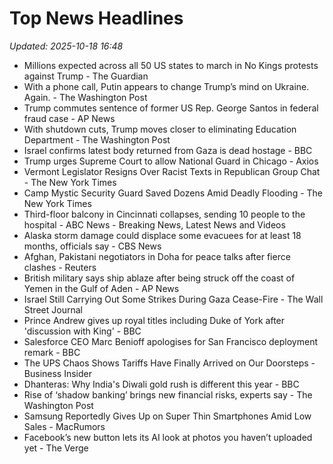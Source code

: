 # Top News Headlines

_Updated: 2025-10-18 16:48_

- Millions expected across all 50 US states to march in No Kings protests against Trump - The Guardian
- With a phone call, Putin appears to change Trump’s mind on Ukraine. Again. - The Washington Post
- Trump commutes sentence of former US Rep. George Santos in federal fraud case - AP News
- With shutdown cuts, Trump moves closer to eliminating Education Department - The Washington Post
- Israel confirms latest body returned from Gaza is dead hostage - BBC
- Trump urges Supreme Court to allow National Guard in Chicago - Axios
- Vermont Legislator Resigns Over Racist Texts in Republican Group Chat - The New York Times
- Camp Mystic Security Guard Saved Dozens Amid Deadly Flooding - The New York Times
- Third-floor balcony in Cincinnati collapses, sending 10 people to the hospital - ABC News - Breaking News, Latest News and Videos
- Alaska storm damage could displace some evacuees for at least 18 months, officials say - CBS News
- Afghan, Pakistani negotiators in Doha for peace talks after fierce clashes - Reuters
- British military says ship ablaze after being struck off the coast of Yemen in the Gulf of Aden - AP News
- Israel Still Carrying Out Some Strikes During Gaza Cease-Fire - The Wall Street Journal
- Prince Andrew gives up royal titles including Duke of York after 'discussion with King' - BBC
- Salesforce CEO Marc Benioff apologises for San Francisco deployment remark - BBC
- The UPS Chaos Shows Tariffs Have Finally Arrived on Our Doorsteps - Business Insider
- Dhanteras: Why India's Diwali gold rush is different this year - BBC
- Rise of ‘shadow banking’ brings new financial risks, experts say - The Washington Post
- Samsung Reportedly Gives Up on Super Thin Smartphones Amid Low Sales - MacRumors
- Facebook’s new button lets its AI look at photos you haven’t uploaded yet - The Verge